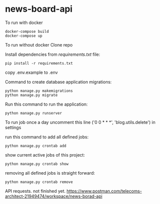 # news-board-api
To run with docker 

    docker-compose build
    docker-compose up

To run without docker
Clone repo

Install dependencies from *requirements.txt* file:

    pip install -r requirements.txt

copy .env.example to .env

Command to create database application migrations:

    python manage.py makemigrations
    python manage.py migrate


Run this command to run the application:

    python manage.py runserver

To run job once a day uncomment this line ('0 0 * * *', 'blog.utils.delete')
 in settings 

run this command to add all defined jobs:

    python manage.py crontab add 

show current active jobs of this project:

    python manage.py crontab show

removing all defined jobs is straight forward:

    python manage.py crontab remove

API requests.
not finished yet.
https://www.postman.com/telecoms-architect-21949474/workspace/news-borad-api
